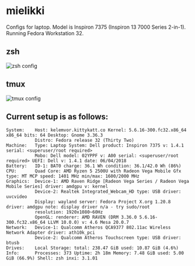 # mielikki

Configs for laptop. Model is Inspiron 7375 (Inspiron 13 7000 Series 2-in-1). Running Fedora Workstation 32.

## zsh

![zsh config](https://www.kittykatt.co/img/zsh-setup-kelemvor.png)

## tmux

![tmux config](https://www.kittykatt.co/img/tmux-setup.png)

## Current setup is as follows:

```
System:    Host: kelemvor.kittykatt.co Kernel: 5.6.16-300.fc32.x86_64 x86_64 bits: 64 Desktop: Gnome 3.36.3 
           Distro: Fedora release 32 (Thirty Two) 
Machine:   Type: Laptop System: Dell product: Inspiron 7375 v: 1.4.1 serial: <superuser/root required> 
           Mobo: Dell model: 02YPPF v: A00 serial: <superuser/root required> UEFI: Dell v: 1.4.1 date: 06/04/2018 
Battery:   ID-1: BAT0 charge: 36.1 Wh condition: 36.1/42.0 Wh (86%) 
CPU:       Quad Core: AMD Ryzen 5 2500U with Radeon Vega Mobile Gfx type: MT MCP speed: 1401 MHz min/max: 1600/2000 MHz 
Graphics:  Device-1: AMD Raven Ridge [Radeon Vega Series / Radeon Vega Mobile Series] driver: amdgpu v: kernel 
           Device-2: Realtek Integrated_Webcam_HD type: USB driver: uvcvideo 
           Display: wayland server: Fedora Project X.org 1.20.8 driver: amdgpu note: display driver n/a - try sudo/root 
           resolution: 1920x1080~60Hz 
           OpenGL: renderer: AMD RAVEN (DRM 3.36.0 5.6.16-300.fc32.x86_64 LLVM 10.0.0) v: 4.6 Mesa 20.0.7 
Network:   Device-1: Qualcomm Atheros QCA9377 802.11ac Wireless Network Adapter driver: ath10k_pci 
           Device-2: Qualcomm Atheros Touchscreen type: USB driver: btusb 
Drives:    Local Storage: total: 238.47 GiB used: 10.87 GiB (4.6%) 
Info:      Processes: 373 Uptime: 2h 18m Memory: 7.48 GiB used: 5.00 GiB (66.9%) Shell: zsh inxi: 3.1.01
```
